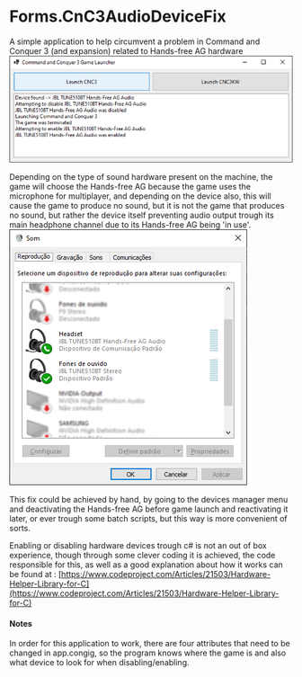 # Forms.CnC3AudioDeviceFix
A simple application to help circumvent a problem in Command and Conquer 3 (and expansion) related to Hands-free AG hardware
<img src="/docs/mainForm.png"/>

Depending on the type of sound hardware present on the machine, the game will choose the Hands-free AG because the game uses the microphone for multiplayer, and depending on the device also, this will cause the game to produce no sound, but it is not the game that produces no sound, but rather the device itself preventing audio output trough its main headphone channel due to its Hands-free AG being 'in use'.
<img src="/docs/soundsMenu.png"/>

This fix could be achieved by hand, by going to the devices manager menu and deactivating the Hands-free AG before game launch and reactivating it later, or ever trough some batch scripts, but this way is more convenient of sorts.

Enabling or disabling hardware devices trough c# is not an out of box experience, though through some clever coding it is achieved, the code responsible for this, as well as a good explanation about how it works can be found at : [https://www.codeproject.com/Articles/21503/Hardware-Helper-Library-for-C](https://www.codeproject.com/Articles/21503/Hardware-Helper-Library-for-C)



#### Notes
In order for this application to work, there are four attributes that need to be changed in app.congig, so the program knows where the game is and also what device to look for when disabling/enabling.
